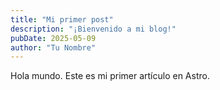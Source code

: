 ```yaml
---
title: "Mi primer post"
description: "¡Bienvenido a mi blog!"
pubDate: 2025-05-09
author: "Tu Nombre"
---
```


Hola mundo. Este es mi primer artículo en Astro.
